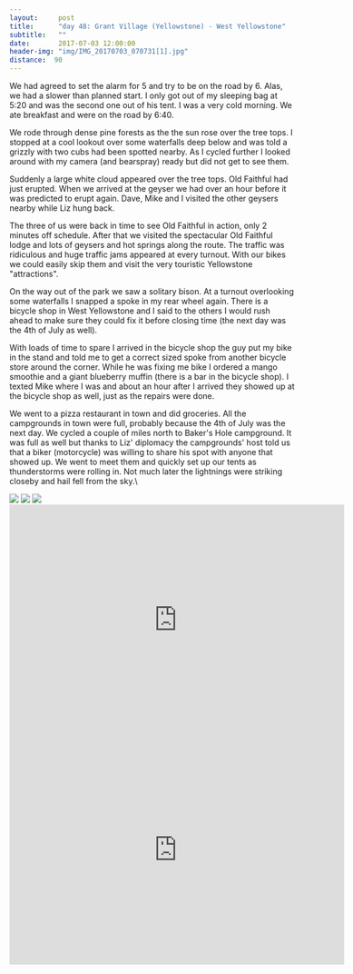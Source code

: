 ```yaml
---
layout:     post
title:      "day 48: Grant Village (Yellowstone) - West Yellowstone"
subtitle:   ""
date:       2017-07-03 12:00:00
header-img: "img/IMG_20170703_070731[1].jpg"
distance:  90
---
```


We had agreed to set the alarm for 5 and try to be on the road by 6.
Alas, we had a slower than planned start.
I only got out of my sleeping bag at 5:20 and was the second one out of his tent.
I was a very cold morning.
We ate breakfast and were on the road by 6:40.

We rode through dense pine forests as the the sun rose over the tree tops.
I stopped at a cool lookout over some waterfalls deep below and was told a grizzly with two cubs had been spotted nearby.
As I cycled further I looked around with my camera (and bearspray) ready but did not get to see them.

Suddenly a large white cloud appeared over the tree tops.
Old Faithful had just erupted.
When we arrived at the geyser we had over an hour before it was predicted to erupt again.
Dave, Mike and I visited the other geysers nearby while Liz hung back.

The three of us were back in time to see Old Faithful in action, only 2 minutes off schedule.
After that we visited the spectacular Old Faithful lodge and lots of geysers and hot springs along the route.
The traffic was ridiculous and huge traffic jams appeared at every turnout.
With our bikes we could easily skip them and visit the very touristic Yellowstone "attractions".

On the way out of the park we saw a solitary bison.
At a turnout overlooking some waterfalls I snapped a spoke in my rear wheel again.
There is a bicycle shop in West Yellowstone and I said to the others I would rush ahead to make sure they could fix it before closing time (the next day was the 4th of July as well).

With loads of time to spare I arrived in the bicycle shop the guy put my bike in the stand and told me to get a correct sized spoke from another bicycle store around the corner.
While he was fixing me bike I ordered a mango smoothie and a giant blueberry muffin (there is a bar in the bicycle shop).
I texted Mike where I was and about an hour after I arrived they showed up at the bicycle shop as well, just as the repairs were done.

We went to a pizza restaurant in town and did groceries.
All the campgrounds in town were full, probably because the 4th of July was the next day.
We cycled a couple of miles north to Baker's Hole campground.
It was full as well but thanks to Liz' diplomacy the campgrounds' host told us that a biker (motorcycle) was willing to share his spot with anyone that showed up.
We went to meet them and quickly set up our tents as thunderstorms were rolling in.
Not much later the lightnings were striking closeby and hail fell from the sky.\

<img src="{{ site.baseurl }}/img/IMG_20170703_102349[1].jpg">
<span class="caption text-muted"></span>

<img src="{{ site.baseurl }}/img/IMG_20170703_120828[1].jpg">
<span class="caption text-muted"></span>

<img src="{{ site.baseurl }}/img/IMG_20170703_132807[1].jpg">
<span class="caption text-muted"></span>



<iframe height='405' width='590' frameborder='0' allowtransparency='true' scrolling='no' src='https://www.strava.com/activities/1066310661/embed/01cd8383aef2b2ea8be5afd1f6cc029c561124ad'></iframe>

<iframe height='405' width='590' frameborder='0' allowtransparency='true' scrolling='no' src='https://www.strava.com/activities/1066433915/embed/cb7de45dce9f394bff9c2c66e74133d940945144'></iframe>
